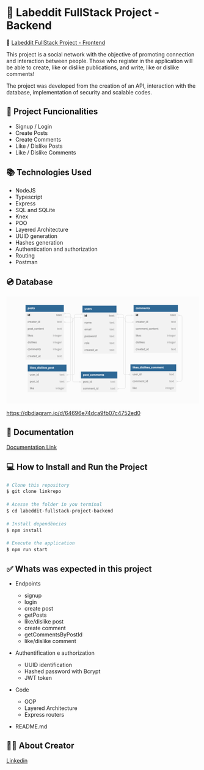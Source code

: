 # 📲 Labeddit FullStack Project - Backend 


🚩 [Labeddit FullStack Project - Frontend](https://github.com/LATerada/labeddit-fullstack-project-frontend)

This project is a social network with the objective of promoting connection and interaction between people. Those who register in the application will be able to create, like or dislike publications, and write, like or dislike comments!

The project was developed from the creation of an API, interaction with the database, implementation of security and scalable codes.

## 📱 Project Funcionalities

* Signup / Login
* Create Posts
* Create Comments
* Like / Dislike Posts
* Like / Dislike Comments

## 📚 Technologies Used

- NodeJS
- Typescript
- Express
- SQL and SQLite
- Knex
- POO
- Layered Architecture
- UUID generation
- Hashes generation
- Authentication and authorization
- Routing
- Postman

## 💿 Database

![labeddit-database](labeddit-database.png)

https://dbdiagram.io/d/64696e74dca9fb07c4752ed0

## 📝 Documentation

[Documentation Link](https://documenter.getpostman.com/view/25826593/2s93m1b56w)

## 💻 How to Install and Run the Project

```bash
# Clone this repository
$ git clone linkrepo

# Acesse the folder in you terminal
$ cd labeddit-fullstack-project-backend

# Install dependêncies
$ npm install

# Execute the application
$ npm run start
```


## ✅ Whats was expected in this project

- Endpoints

  * signup
  * login
  * create post
  * getPosts
  * like/dislike post
  * create comment
  * getCommentsByPostId
  * like/dislike comment

- Authentification e authorization

  * UUID identification
  * Hashed password with Bcrypt
  * JWT token

- Code

  * OOP
  * Layered Architecture
  * Express routers

- README.md

## 🙋‍♀️ About Creator

[Linkedin](https://www.linkedin.com/in/larissa-terada/)